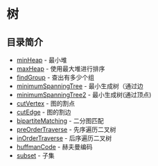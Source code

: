 ﻿# 树
## 目录简介
* [minHeap](https://github.com/Like-Drinking-water/algorithms/tree/master/tree/minHeap) - 最小堆
* [maxHeap](https://github.com/Like-Drinking-water/algorithms/tree/master/tree/maxHeap) - 使用最大堆进行排序
* [findGroup](https://github.com/Like-Drinking-water/algorithms/tree/master/tree/findGroup) - 查出有多少个组
* [minimumSpanningTree](https://github.com/Like-Drinking-water/algorithms/tree/master/tree/minimumSpanningTree) - 最小生成树（通过边
* [minimumSpanningTree2](https://github.com/Like-Drinking-water/algorithms/tree/master/tree/minimumSpanningTree2) - 最小生成树(通过顶点)
* [cutVertex](https://github.com/Like-Drinking-water/algorithms/tree/master/tree/cutVertex) - 图的割点
* [cutEdge](https://github.com/Like-Drinking-water/algorithms/tree/master/tree/cutEdge) - 图的割边
* [bipartiteMatching](https://github.com/Like-Drinking-water/algorithms/tree/master/tree/bipartiteMatching) - 二分图匹配
* [preOrderTraverse](https://github.com/Like-Drinking-water/algorithms/tree/master/tree/preOrderTraverse) - 先序遍历二叉树
* [inOrderTraverse](https://github.com/Like-Drinking-water/algorithms/tree/master/tree/inOrderTraverse) - 后序遍历二叉树
* [huffmanCode](https://github.com/Like-Drinking-water/algorithms/tree/master/tree/huffmanCode) - 赫夫曼编码
* [subset](https://github.com/Like-Drinking-water/algorithms/tree/master/tree/subset) - 子集